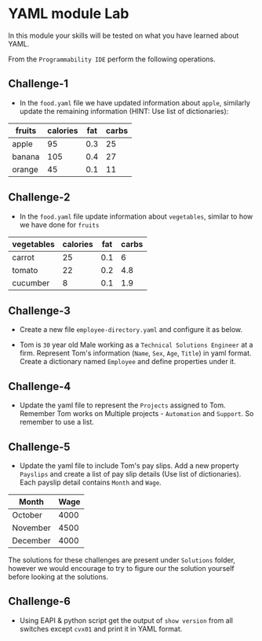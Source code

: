 # YAML module Lab

In this module your skills will be tested on what you have learned about YAML.

From the `Programmability IDE` perform the following operations.

## Challenge-1

- In the `food.yaml` file we have updated information about `apple`, similarly update the remaining information (HINT: Use list of dictionaries):

| fruits | calories | fat | carbs |
| ------ | -------- | --- | ----- |
| apple | 95 | 0.3 | 25 |
| banana | 105 | 0.4 | 27 |
| orange | 45 | 0.1 | 11

## Challenge-2

- In the `food.yaml` file update information about `vegetables`, similar to how we have done for `fruits`

| vegetables | calories | fat | carbs |
| ---------- | -------- | --- | ----- |
| carrot | 25 | 0.1 | 6 |
| tomato | 22 | 0.2 | 4.8 |
| cucumber | 8 | 0.1 | 1.9 |

## Challenge-3

- Create a new file `employee-directory.yaml` and configure it as below.

- Tom is `30` year old Male working as a `Technical Solutions Engineer` at a firm. Represent Tom's information (`Name`, `Sex`, `Age`, `Title`) in yaml format. Create a dictionary named `Employee` and define properties under it.

## Challenge-4

- Update the yaml file to represent the `Projects` assigned to Tom. Remember Tom works on Multiple projects - `Automation` and `Support`. So remember to use a list.

## Challenge-5

- Update the yaml file to include Tom's pay slips. Add a new property `Payslips` and create a list of pay slip details (Use list of dictionaries). Each payslip detail contains `Month` and `Wage`.

| Month | Wage |
| ----- | ---- |
| October | 4000 |
| November | 4500 |
| December | 4000 |

The solutions for these challenges are present under `Solutions` folder, however we would encourage to try to figure our the solution yourself before looking at the solutions.

## Challenge-6

- Using EAPI & python script get the output of `show version` from all switches except `cvx01` and print it in YAML format.
